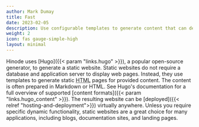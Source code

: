 ```yaml
---
author: Mark Dumay
title: Fast
date: 2023-02-05
description: Use configurable templates to generate content that can deployed virtually everywhere.
weight: 2
icon: fas gauge-simple-high
layout: minimal
---
```


Hinode uses [Hugo]({{< param "links.hugo" >}}), a popular open-source generator, to generate a static website. Static websites do not require a database and application server to display web pages. Instead, they use templates to generate static <abbr title="HyperText Markup Language">HTML</abbr> pages for provided content. The content is often prepared in Markdown or HTML. See Hugo's documentation for a full overview of supported [content formats]({{< param "links.hugo_content" >}}). The resulting website can be [deployed]({{< relref "hosting-and-deployment">}}) virtually anywhere. Unless you require specific dynamic functionality, static websites are a great choice for many applications, including blogs, documentation sites, and landing pages.
